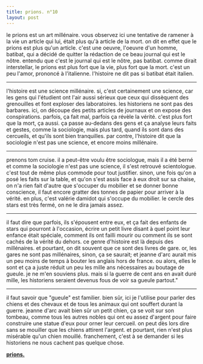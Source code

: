 ```yaml
---
title: prions. n°10
layout: post
---
```


le prions est un art millénaire. vous observez ici une tentative de ramener à la vie un article qui lui, était plus qu'à article de la mort. on dit en effet que le prions est plus qu'un article. c'est une oeuvre, l'oeuvre d'un homme, batibat, qui a décidé de quitter la rédaction de ce beau journal qui est le nôtre. entendu que c'est le journal qui est le nôtre, pas batibat. comme dirait interstellar, le prions est plus fort que la vie, plus fort que la mort. c'est un peu l'amor, prononcé à l'italienne. l'histoire ne dit pas si batibat était italien.

---

l'histoire est une science millénaire. si, c'est certainement une science, car les gens qui l'étudient ont l'air aussi sérieux que ceux qui dissèquent des grenouilles et font exploser des laboratoires. les historiens ne sont pas des barbares. ici, on découpe des petits articles de journaux et on expose des conspirations. parfois, ça fait mal, parfois ça révèle la vérité. c'est plus fort que la mort, ça aussi. ça passe au-dedans des gens et ça analyse leurs faits et gestes, comme la sociologie, mais plus tard, quand ils sont dans des cercueils, et qu'ils sont bien tranquilles. par contre, l'histoire dit que la sociologie n'est pas une science, et encore moins millénaire.

---

prenons tom cruise. il a peut-être voulu être sociologue, mais il a été berné et comme la sociologie n'est pas une science, il s'est retrouvé scientologue. c'est tout de même plus commode pour tout justifier. sinon, une fois qu'on a posé les faits sur la table, et qu'on s'est assis face à eux droit sur sa chaise, on n'a rien fait d'autre que s'occuper du mobilier et se donner bonne conscience, il faut encore gratter des tonnes de papier pour arriver à la vérité. en plus, c'est valérie damidot qui s'occupe du mobilier. le cercle des stars est très fermé, on ne le dira jamais assez.

---

il faut dire que parfois, ils s'épousent entre eux, et ça fait des enfants de stars qui pourront à l'occasion, écrire un petit livre disant à quel point leur enfance était spéciale, comment ils ont failli mourir ou comment ils se sont cachés de la vérité du dehors. ce genre d'histoire est là depuis des millénaires. et pourtant, on dit souvent que ce sont des livres de gare. or, les gares ne sont pas millénaires, sinon, ça se saurait; et jeanne d'arc aurait mis un peu moins de temps à bouter les anglais hors de france. ou alors, elles le sont et ça a juste réduit un peu les mille ans nécessaires au boutage de gueule. je ne m'en souviens plus. mais si la guerre de cent ans en avait duré mille, les historiens seraient devenus fous de voir sa gueule partout."

---

il faut savoir que "gueule" est familier. bien sûr, ici je l'utilise pour parler des chiens et des chevaux et de tous les animaux qui ont souffert durant la guerre. jeanne d'arc avait bien sûr un petit chien, ça se voit sur son tombeau, comme tous les autres nobles qui ont eu assez d'argent pour faire construire une statue d'eux pour orner leur cercueil. on peut dès lors dire sans se mouiller que les chiens attirent l'argent. et pourtant, rien n'est plus misérable qu'un chien mouillé. franchement, c'est à se demander si les historiens ne nous cachent pas quelque chose.

[**prions.**](../prions.html)
